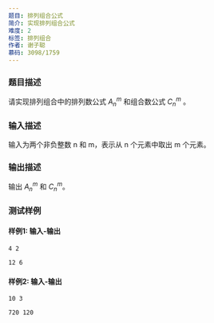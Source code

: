 ```yaml
---
题目: 排列组合公式
简介: 实现排列组合公式
难度: 2
标签: 排列组合
作者: 谢子聪
慕码: 3098/1759
---
```


### 题目描述

请实现排列组合中的排列数公式 $A^m_n$ 和组合数公式 $C^m_n$ 。

### 输入描述

输入为两个非负整数 n 和 m，表示从 n 个元素中取出 m 个元素。

### 输出描述

输出 $A^m_n$ 和 $C^m_n$。

### 测试样例

#### 样例1: 输入-输出

```
4 2
```

```
12 6
```

#### 样例2: 输入-输出

```
10 3
```

```
720 120
```

